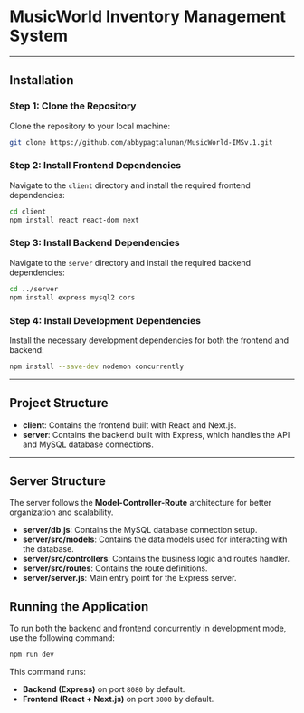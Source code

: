 


# MusicWorld Inventory Management System

---

## Installation

### Step 1: Clone the Repository

Clone the repository to your local machine:

```bash
git clone https://github.com/abbypagtalunan/MusicWorld-IMSv.1.git
```

### Step 2: Install Frontend Dependencies

Navigate to the `client` directory and install the required frontend dependencies:

```bash
cd client
npm install react react-dom next
```

### Step 3: Install Backend Dependencies

Navigate to the `server` directory and install the required backend dependencies:

```bash
cd ../server
npm install express mysql2 cors
```

### Step 4: Install Development Dependencies

Install the necessary development dependencies for both the frontend and backend:

```bash
npm install --save-dev nodemon concurrently
```

---

## Project Structure

- **client**: Contains the frontend built with React and Next.js.
- **server**: Contains the backend built with Express, which handles the API and MySQL database connections.

---

## Server Structure

The server follows the **Model-Controller-Route** architecture for better organization and scalability.

- **server/db.js**: Contains the MySQL database connection setup.
- **server/src/models**: Contains the data models used for interacting with the database.
- **server/src/controllers**: Contains the business logic and routes handler.
- **server/src/routes**: Contains the route definitions.
- **server/server.js**: Main entry point for the Express server.


## Running the Application

To run both the backend and frontend concurrently in development mode, use the following command:

```bash
npm run dev
```

This command runs:
- **Backend (Express)** on port `8080` by default.
- **Frontend (React + Next.js)** on port `3000` by default.

